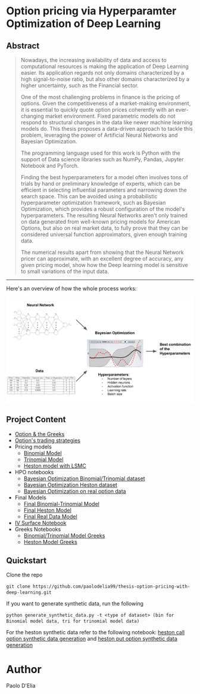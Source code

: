 # Option pricing via Hyperparamter Optimization of Deep Learning

## Abstract

 > Nowadays, the increasing availability of data and access to computational resources is making the application of Deep Learning easier. Its application regards not only domains characterized by a high signal-to-noise ratio, but also other domains characterized by a higher uncertainty, such as the Financial sector. 
 > 
 > One of the most challenging problems in finance is the pricing of options.
Given the competitiveness of a market-making environment, it is essential to quickly quote option prices coherently with an ever-changing market environment. Fixed parametric models do not respond to structural changes in the data like newer machine learning models do. This thesis proposes a data-driven approach to tackle this problem, leveraging the power of Artificial Neural Networks and Bayesian Optimization. 
 > 
 > The programming language used for this work is Python with the support of Data science libraries such as NumPy, Pandas, Jupyter Notebook and PyTorch.
 > 
 > Finding the best hyperparameters for a model often involves tons of trials by hand or preliminary knowledge of experts, which can be efficient in selecting influential parameters and narrowing down the search space.   This can be avoided using a probabilistic hyperparameter optimization framework, such as Bayesian Optimization, which provides a robust configuration of the model's hyperparameters. 
The resulting Neural Networks aren't only trained on data generated from well-known pricing models for American Options, but also on real market data, to fully prove that they can be considered universal function approximators, given enough training data. 
 > 
 > The numerical results apart from showing that the Neural Network pricer can approximate, with an excellent degree of accuracy, any given pricing model, show how the Deep learning model is sensitive to small variations of the input data. 

---

Here's an overview of how the whole process works:

![img](assets/preview-thesis.png)


## Project Content

- [Option & the Greeks](notebooks/Options.ipynb)
- [Option's trading strategies](notebooks/Options-Strategies.ipynb)
- Pricing models
  - [Binomial Model](pricing_models/bomp.py)
  - [Trinomial Model](pricing_models/trinomial_tree.py)
  - [Heston model with LSMC](notebooks/tff-lsmc-option-generator-heston-calls.ipynb)
- HPO notebooks
  - [Bayesian Optimization Binomial/Trinomial dataset](notebooks/AX_HPO_binomial_trinomial.ipynb)
  - [Bayesian Optimization Heston dataset](notebooks/AX_HPO_heston.ipynb)
  - [Bayesian Optimization on real option data](notebooks/AX_HPO_real_data.ipynb)
- Final Models
  - [Final Binomial-Trinomial Model](notebooks/Final-Model-BinTri.ipynb)
  - [Final Heston Model](notebooks/Final-Model-Heston.ipynb)
  - [Final Real Data Model](notebooks/Final-Model-Real-Data.ipynb)
- [IV Surface Notebook](notebooks/Finding_IV_Heston.ipynb)
- Greeks Notebooks
  - [Binomial/Trinomial Model Greeks](notebooks/Finding_the_option's_greeks_BinTri.ipynb)
  - [Heston Model Greeks](notebooks/Finding_the_option's_greeks_Heston.ipynb)


## Quickstart

Clone the repo

    git clone https://github.com/paolodelia99/thesis-option-pricing-with-deep-learning.git

If you want to generate synthetic data, run the following

    python generate_synthetic_data.py -t <type of dataset> (bin for Binomial model data, tri for trinomial model data)

For the heston synthetic data refer to the following notebook:
[heston call option synthetic data generation](notebooks/tff_lsmc_option_generator_heston_calls.ipynb) and 
[heston put option synthetic data generation](notebooks/tff_lsmc_option_generator_heston_puts.ipynb)



# Author 

Paolo D'Elia
